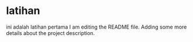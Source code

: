 # latihan
ini adalah latihan pertama 
I am editing the README file. Adding some more details about the project description.
